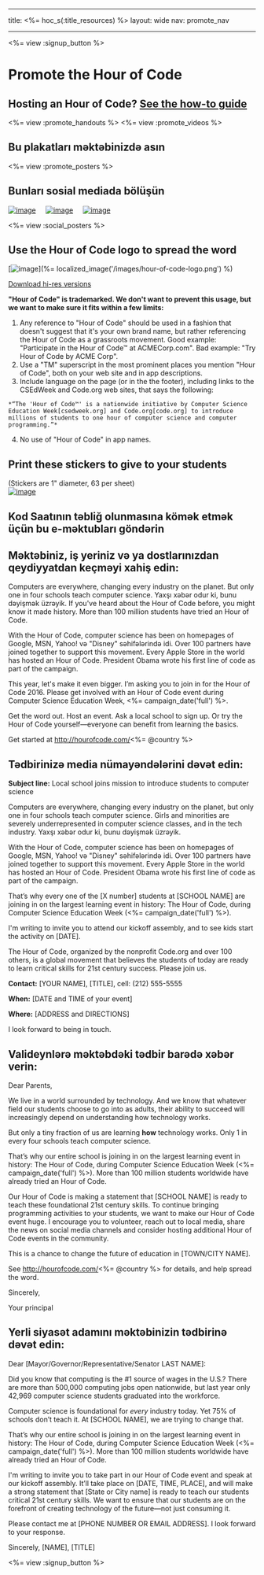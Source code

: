 * * *

title: <%= hoc_s(:title_resources) %> layout: wide nav: promote_nav

* * *

<%= view :signup_button %>

<link rel="stylesheet" type="text/css" href="/css/promote-page.css" />
</link>

# Promote the Hour of Code

## Hosting an Hour of Code? [See the how-to guide](<%= resolve_url('/how-to') %>)

<%= view :promote_handouts %> <%= view :promote_videos %>

<a id="posters"></a>

## Bu plakatları məktəbinizdə asın

<%= view :promote_posters %>

<a id="social"></a>

## Bunları sosial mediada bölüşün

[![image](/images/fit-250/social-1.jpg)](/images/social-1.jpg)&nbsp;&nbsp;&nbsp;&nbsp; [![image](/images/fit-250/social-2.jpg)](/images/social-2.jpg)&nbsp;&nbsp;&nbsp;&nbsp; [![image](/images/fit-250/social-3.jpg)](/images/social-3.jpg)&nbsp;&nbsp;&nbsp;&nbsp;

<%= view :social_posters %>

<a id="logo"></a>

## Use the Hour of Code logo to spread the word

[![image](<%= localized_image('/images/fit-200/hour-of-code-logo.png') %>)](%= localized_image('/images/hour-of-code-logo.png') %)

[Download hi-res versions](http://images.code.org/share/hour-of-code-logo.zip)

**"Hour of Code" is trademarked. We don't want to prevent this usage, but we want to make sure it fits within a few limits:**

  1. Any reference to "Hour of Code" should be used in a fashion that doesn't suggest that it's your own brand name, but rather referencing the Hour of Code as a grassroots movement. Good example: "Participate in the Hour of Code™ at ACMECorp.com". Bad example: "Try Hour of Code by ACME Corp".
  2. Use a "TM" superscript in the most prominent places you mention "Hour of Code", both on your web site and in app descriptions.
  3. Include language on the page (or in the the footer), including links to the CSEdWeek and Code.org web sites, that says the following:
    
    *“The 'Hour of Code™' is a nationwide initiative by Computer Science Education Week[csedweek.org] and Code.org[code.org] to introduce millions of students to one hour of computer science and computer programming.”*

  4. No use of "Hour of Code" in app names.

<a id="stickers"></a>

## Print these stickers to give to your students

(Stickers are 1" diameter, 63 per sheet)  
[![image](/images/fit-250/hour-of-code-stickers.png)](/images/hour-of-code-stickers.pdf)

<a id="sample-emails"></a>

## Kod Saatının təbliğ olunmasına kömək etmək üçün bu e-məktubları göndərin

<a id="email"></a>

## Məktəbiniz, iş yeriniz və ya dostlarınızdan qeydiyyatdan keçməyi xahiş edin:

Computers are everywhere, changing every industry on the planet. But only one in four schools teach computer science. Yaxşı xəbər odur ki, bunu dəyişmək üzrəyik. If you've heard about the Hour of Code before, you might know it made history. More than 100 million students have tried an Hour of Code.

With the Hour of Code, computer science has been on homepages of Google, MSN, Yahoo! və "Disney" səhifələrində idi. Over 100 partners have joined together to support this movement. Every Apple Store in the world has hosted an Hour of Code. President Obama wrote his first line of code as part of the campaign.

This year, let's make it even bigger. I’m asking you to join in for the Hour of Code 2016. Please get involved with an Hour of Code event during Computer Science Education Week, <%= campaign_date('full') %>.

Get the word out. Host an event. Ask a local school to sign up. Or try the Hour of Code yourself—everyone can benefit from learning the basics.

Get started at http://hourofcode.com/<%= @country %>

<a id="media-pitch"></a>

## Tədbirinizə media nümayəndələrini dəvət edin:

**Subject line:** Local school joins mission to introduce students to computer science

Computers are everywhere, changing every industry on the planet, but only one in four schools teach computer science. Girls and minorities are severely underrepresented in computer science classes, and in the tech industry. Yaxşı xəbər odur ki, bunu dəyişmək üzrəyik.

With the Hour of Code, computer science has been on homepages of Google, MSN, Yahoo! və "Disney" səhifələrində idi. Over 100 partners have joined together to support this movement. Every Apple Store in the world has hosted an Hour of Code. President Obama wrote his first line of code as part of the campaign.

That’s why every one of the [X number] students at [SCHOOL NAME] are joining in on the largest learning event in history: The Hour of Code, during Computer Science Education Week (<%= campaign_date('full') %>).

I'm writing to invite you to attend our kickoff assembly, and to see kids start the activity on [DATE].

The Hour of Code, organized by the nonprofit Code.org and over 100 others, is a global movement that believes the students of today are ready to learn critical skills for 21st century success. Please join us.

**Contact:** [YOUR NAME], [TITLE], cell: (212) 555-5555

**When:** [DATE and TIME of your event]

**Where:** [ADDRESS and DIRECTIONS]

I look forward to being in touch.

<a id="parents"></a>

## Valideynlərə məktəbdəki tədbir barədə xəbər verin:

Dear Parents,

We live in a world surrounded by technology. And we know that whatever field our students choose to go into as adults, their ability to succeed will increasingly depend on understanding how technology works.

But only a tiny fraction of us are learning **how** technology works. Only 1 in every four schools teach computer science.

That’s why our entire school is joining in on the largest learning event in history: The Hour of Code, during Computer Science Education Week (<%= campaign_date('full') %>). More than 100 million students worldwide have already tried an Hour of Code.

Our Hour of Code is making a statement that [SCHOOL NAME] is ready to teach these foundational 21st century skills. To continue bringing programming activities to your students, we want to make our Hour of Code event huge. I encourage you to volunteer, reach out to local media, share the news on social media channels and consider hosting additional Hour of Code events in the community.

This is a chance to change the future of education in [TOWN/CITY NAME].

See http://hourofcode.com/<%= @country %> for details, and help spread the word.

Sincerely,

Your principal

<a id="politicians"></a>

## Yerli siyasət adamını məktəbinizin tədbirinə dəvət edin:

Dear [Mayor/Governor/Representative/Senator LAST NAME]:

Did you know that computing is the #1 source of wages in the U.S.? There are more than 500,000 computing jobs open nationwide, but last year only 42,969 computer science students graduated into the workforce.

Computer science is foundational for *every* industry today. Yet 75% of schools don’t teach it. At [SCHOOL NAME], we are trying to change that.

That’s why our entire school is joining in on the largest learning event in history: The Hour of Code, during Computer Science Education Week (<%= campaign_date('full') %>). More than 100 million students worldwide have already tried an Hour of Code.

I'm writing to invite you to take part in our Hour of Code event and speak at our kickoff assembly. It’ll take place on [DATE, TIME, PLACE], and will make a strong statement that [State or City name] is ready to teach our students critical 21st century skills. We want to ensure that our students are on the forefront of creating technology of the future—not just consuming it.

Please contact me at [PHONE NUMBER OR EMAIL ADDRESS]. I look forward to your response.

Sincerely, [NAME], [TITLE]

<%= view :signup_button %>